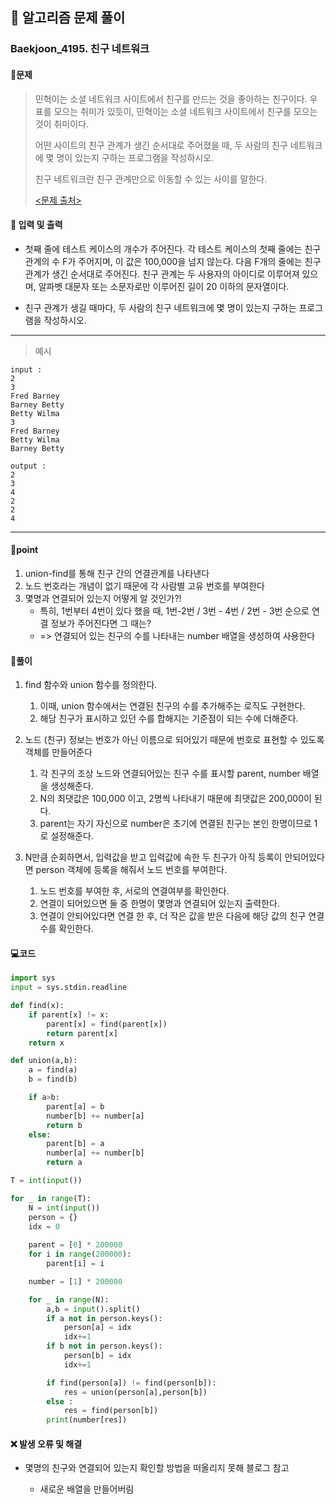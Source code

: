 ## 🐌 알고리즘 문제 풀이

### Baekjoon_4195. 친구 네트워크

#### 📒문제

> 민혁이는 소셜 네트워크 사이트에서 친구를 만드는 것을 좋아하는 친구이다. 우표를 모으는 취미가 있듯이, 민혁이는 소셜 네트워크 사이트에서 친구를 모으는 것이 취미이다.
>
> 어떤 사이트의 친구 관계가 생긴 순서대로 주어졌을 때, 두 사람의 친구 네트워크에 몇 명이 있는지 구하는 프로그램을 작성하시오.
> 
>    친구 네트워크란 친구 관계만으로 이동할 수 있는 사이를 말한다.
>    
>    [<문제 출처>](https://www.acmicpc.net/problem/4195)



#### :pushpin: 입력 및 출력

- 첫째 줄에 테스트 케이스의 개수가 주어진다. 각 테스트 케이스의 첫째 줄에는 친구 관계의 수 F가 주어지며, 이 값은 100,000을 넘지 않는다. 다음 F개의 줄에는 친구 관계가 생긴 순서대로 주어진다. 친구 관계는 두 사용자의 아이디로 이루어져 있으며, 알파벳 대문자 또는 소문자로만 이루어진 길이 20 이하의 문자열이다.

- 친구 관계가 생길 때마다, 두 사람의 친구 네트워크에 몇 명이 있는지 구하는 프로그램을 작성하시오.


---

> 예시

```
input :
2
3
Fred Barney
Barney Betty
Betty Wilma
3
Fred Barney
Betty Wilma
Barney Betty

output :
2
3
4
2
2
4
```

----




#### 🚀point

1. union-find를 통해 친구 간의 연결관계를 나타낸다
1. 노드 번호라는 개념이 없기 때문에 각 사람별 고유 번호를 부여한다
1. 몇명과 연결되어 있는지 어떻게 알 것인가?!
   - 특히, 1번부터 4번이 있다 했을 때, 1번-2번 / 3번 - 4번 / 2번 - 3번 순으로 연결 정보가 주어진다면 그 때는?
   - => 연결되어 있는 친구의 수를 나타내는 number 배열을 생성하여 사용한다



#### 🔎풀이

1.  find 함수와 union 함수를 정의한다.
    1.  이때, union 함수에서는 연결된 친구의 수를 추가해주는 로직도 구현한다.
    1.  해당 친구가 표시하고 있던 수를 합해지는 기준점이 되는 수에 더해준다.

1.  노드 (친구) 정보는 번호가 아닌 이름으로 되어있기 때문에 번호로 표현할 수 있도록 객체를 만들어준다
    1.  각 친구의 조상 노드와 연결되어있는 친구 수를 표시할 parent, number 배열을 생성해준다.
    1.  N의 최댓값은 100,000 이고, 2명씩 나타내기 때문에 최댓값은 200,000이 된다.
    1.  parent는 자기 자신으로 number은 초기에 연결된 친구는 본인 한명이므로 1로 설정해준다.

1.  N만큼 순회하면서, 입력값을 받고 입력값에 속한 두 친구가 아직 등록이 안되어있다면 person 객체에 등록을 해줘서 노드 번호를 부여한다.
    1.  노드 번호를 부여한 후, 서로의 연결여부를 확인한다.
    1.  연결이 되어있으면 둘 중 한명이 몇명과 연결되어 있는지 출력한다.
    1.  연결이 안되어있다면 연결 한 후, 더 작은 값을 받은 다음에 해당 값의 친구 연결 수를 확인한다.




#### 💻코드

```python
import sys
input = sys.stdin.readline

def find(x):
    if parent[x] != x:
        parent[x] = find(parent[x])
        return parent[x]
    return x

def union(a,b):
    a = find(a)
    b = find(b)

    if a>b:
        parent[a] = b
        number[b] += number[a]
        return b
    else:
        parent[b] = a
        number[a] += number[b]
        return a

T = int(input())

for _ in range(T):
    N = int(input())
    person = {}
    idx = 0
    
    parent = [0] * 200000
    for i in range(200000):
        parent[i] = i

    number = [1] * 200000

    for _ in range(N):
        a,b = input().split()
        if a not in person.keys():
            person[a] = idx
            idx+=1
        if b not in person.keys():
            person[b] = idx
            idx+=1

        if find(person[a]) != find(person[b]):
            res = union(person[a],person[b])
        else :
            res = find(person[b])
        print(number[res])
```



#### ❌ 발생 오류 및 해결

- 몇명의 친구와 연결되어 있는지 확인할 방법을 떠올리지 못해 블로그 참고

  - 새로운 배열을 만들어버림

  

